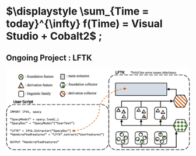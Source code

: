 # $\displaystyle \sum_{Time = today}^{\infty} f(Time) = Visual Studio + Cobalt2$ ;

## Ongoing Project : LFTK

![LFTK](images/lftk.png)
